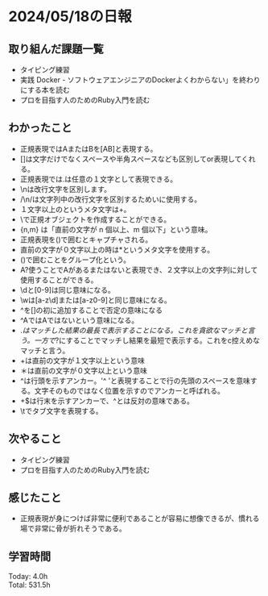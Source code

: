 # 2024/05/18の日報
## 取り組んだ課題一覧
* タイピング練習
*  実践 Docker - ソフトウェアエンジニアのDockerよくわからない」を終わりにする本を読む
*  プロを目指す人のためのRuby入門を読む
## わかったこと
*  正規表現ではAまたはBを[AB]と表現する。
  *  []は文字だけでなくスペースや半角スペースなども区別してor表現してくれる。
*  正規表現では.は任意の１文字として表現できる。
*  \nは改行文字を区別します。
*  /\n/は文字列中の改行文字を区別するためいに使用する。
*  １文字以上のというメタ文字は+。
*  \\で正規オブジェクトを作成することができる。    
*  {n,m} は「直前の文字が n 個以上、m 個以下」という意味。
*  正規表現を()で囲むとキャプチャされる。
*  直前の文字が０文字以上の時は*というメタ文字を使用する。
*  ()で囲むことをグループ化という。
*  A?使うことでAがあるまたはないと表現でき、２文字以上の文字列に対して使用することができる。
*  \dと[0-9]は同じ意味になる。
*  \wは[a-z\d]または[a-z0-9]と同じ意味になる。
*  ^を[]の初に追加することで否定の意味になる
 * ^AではAではないという意味になる。
* .*はマッチした結果の最長で表示することになる。これを貪欲なマッチと言う。一方で*?にすることでマッチし結果を最短で表示する。これをc控えめなマッチと言う。
*  +は直前の文字が１文字以上という意味
*  ＊は直前の文字が０文字以上という意味
*  ^は行頭を示すアンカー。'^ 'と表現することで行の先頭のスペースを意味する。文字そのものではなく位置を示すのでアンカーと呼ばれる。
*  +$は行末を示すアンカーで、^とは反対の意味である。
*  \tでタブ文字を表現する。
## 次やること
* タイピング練習
* プロを目指す人のためのRuby入門を読む
## 感じたこと
* 正規表現が身につけば非常に便利であることが容易に想像できるが、慣れる場で非常に骨が折れそうである。
## 学習時間
Today: 4.0h<br>
Total: 531.5h
